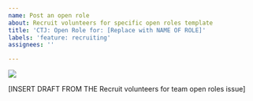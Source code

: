 ```yaml
---
name: Post an open role
about: Recruit volunteers for specific open roles template
title: 'CTJ: Open Role for: [Replace with NAME OF ROLE]'
labels: 'feature: recruiting'
assignees: ''

---
```


<img src="https://user-images.githubusercontent.com/37763229/216711442-d23388f1-3195-4420-b342-2b3ad4ff041f.png">

[INSERT DRAFT FROM THE Recruit volunteers for team open roles issue]
